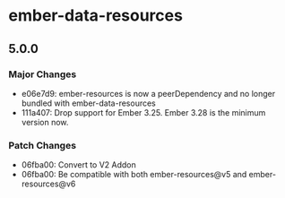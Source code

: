 # ember-data-resources

## 5.0.0

### Major Changes

- e06e7d9: ember-resources is now a peerDependency and no longer bundled with ember-data-resources
- 111a407: Drop support for Ember 3.25. Ember 3.28 is the minimum version now.

### Patch Changes

- 06fba00: Convert to V2 Addon
- 06fba00: Be compatible with both ember-resources@v5 and ember-resources@v6
